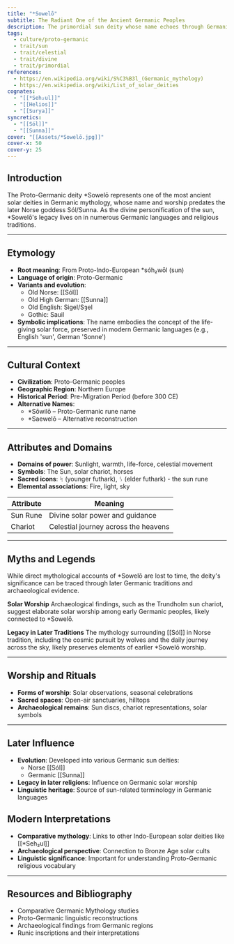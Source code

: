 ```yaml
---
title: "*Sowelō"
subtitle: The Radiant One of the Ancient Germanic Peoples
description: The primordial sun deity whose name echoes through Germanic languages, illuminating the path to understanding Proto-Germanic solar worship.
tags:
  - culture/proto-germanic
  - trait/sun
  - trait/celestial
  - trait/divine
  - trait/primordial
references:
  - https://en.wikipedia.org/wiki/S%C3%B3l_(Germanic_mythology)
  - https://en.wikipedia.org/wiki/List_of_solar_deities
cognates:
  - "[[*Seh₂ul]]"
  - "[[Helios]]"
  - "[[Surya]]"
syncretics:
  - "[[Sól]]"
  - "[[Sunna]]"
cover: "[[Assets/*Sowelō.jpg]]"
cover-x: 50
cover-y: 25
---
```

##  Introduction
The Proto-Germanic deity *Sowelō represents one of the most ancient solar deities in Germanic mythology, whose name and worship predates the later Norse goddess Sól/Sunna. As the divine personification of the sun, *Sowelō's legacy lives on in numerous Germanic languages and religious traditions.

---

## Etymology

- **Root meaning**: From Proto-Indo-European *sóh₂wōl (sun)
- **Language of origin**: Proto-Germanic
- **Variants and evolution**: 
  - Old Norse: [[Sól]]
  - Old High German: [[Sunna]]
  - Old English: Sigel/Sȝel
  - Gothic: Sauil
- **Symbolic implications**: The name embodies the concept of the life-giving solar force, preserved in modern Germanic languages (e.g., English 'sun', German 'Sonne')

---

##  Cultural Context

- **Civilization**: Proto-Germanic peoples
- **Geographic Region**: Northern Europe
- **Historical Period**: Pre-Migration Period (before 300 CE)
- **Alternative Names**:
  - *Sōwilō – Proto-Germanic rune name
  - *Saewelō – Alternative reconstruction

---

## Attributes and Domains

- **Domains of power**: Sunlight, warmth, life-force, celestial movement
- **Symbols**: The Sun, solar chariot, horses
- **Sacred icons**: ᛋ (younger futhark), ᛊ (elder futhark) - the sun rune
- **Elemental associations**: Fire, light, sky

| Attribute | Meaning |
|-----------|----------|
| Sun Rune | Divine solar power and guidance |
| Chariot | Celestial journey across the heavens |

---

## Myths and Legends

While direct mythological accounts of *Sowelō are lost to time, the deity's significance can be traced through later Germanic traditions and archaeological evidence.

**Solar Worship**
Archaeological findings, such as the Trundholm sun chariot, suggest elaborate solar worship among early Germanic peoples, likely connected to *Sowelō.

**Legacy in Later Traditions**
The mythology surrounding [[Sól]] in Norse tradition, including the cosmic pursuit by wolves and the daily journey across the sky, likely preserves elements of earlier *Sowelō worship.

---

## Worship and Rituals

- **Forms of worship**: Solar observations, seasonal celebrations
- **Sacred spaces**: Open-air sanctuaries, hilltops
- **Archaeological remains**: Sun discs, chariot representations, solar symbols

---

## Later Influence

- **Evolution**: Developed into various Germanic sun deities:
  - Norse [[Sól]]
  - Germanic [[Sunna]]
- **Legacy in later religions**: Influence on Germanic solar worship
- **Linguistic heritage**: Source of sun-related terminology in Germanic languages

## Modern Interpretations

- **Comparative mythology**: Links to other Indo-European solar deities like [[*Seh₂ul]]
- **Archaeological perspective**: Connection to Bronze Age solar cults
- **Linguistic significance**: Important for understanding Proto-Germanic religious vocabulary

---

## Resources and Bibliography

- Comparative Germanic Mythology studies
- Proto-Germanic linguistic reconstructions
- Archaeological findings from Germanic regions
- Runic inscriptions and their interpretations